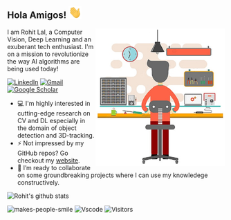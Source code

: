 <h2> Hola Amigos! <img src="https://raw.githubusercontent.com/ABSphreak/ABSphreak/master/gifs/Hi.gif" width="30px"></h2><img  align='right' src="https://github.com/take2rohit/take2rohit/blob/master/new_img.jpg" width="300">

I am Rohit Lal, a Computer Vision, Deep Learning and an exuberant tech enthusiast. I'm on a mission to revolutionize the way AI algorithms are being used today!

[![LinkedIn](https://img.shields.io/badge/LinkedIn-blue?style=for-the-badge&logo=Linkedin&logoColor=white)](https://www.linkedin.com/in/rohit-lal/)
[![Gmail](https://img.shields.io/badge/Gmail-red?style=for-the-badge&logo=gmail&logoColor=white)](mailto:take2rohit@gmail.com)
[![Google Scholar](https://img.shields.io/badge/Google%20Scholar-4285F4?style=for-the-badge&logo=google-scholar&logoColor=white)](https://scholar.google.com/citations?user=q2nc3QoAAAAJ&hl=en)

- 💻 I'm highly interested in cutting-edge research on CV and DL especially in the domain of object detection and 3D-tracking. 
- ⚡ Not impressed by my GitHub repos? Go checkout my [website](http://take2rohit.github.io/).
- 👯 I’m ready to collaborate on some groundbreaking projects where I can use my knowledege constructively.

![Rohit's github stats](https://github-readme-stats.vercel.app/api?username=take2rohit&hide=stars&show_icons=true&count_private=true)

![makes-people-smile](https://img.shields.io/badge/MAKES%20PEOPLE-SMILE-orange?style=for-the-badge&logo=Ello)
![Vscode](https://img.shields.io/badge/VSCODE%20-Power%20User%20-gray.svg?colorA=655BE1&colorB=4F44D6&logo=visual-studio-code&style=for-the-badge)
![Visitors](http://estruyf-github.azurewebsites.net/api/VisitorHit?user=take2rohit&repo=take2rohit&countColorcountColor&countColor=%237B1E7B)


<!---
![Made with love in India](https://madewithlove.now.sh/in?heart=true&template=for-the-badge)
-->
